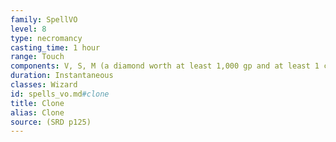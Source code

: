 ```yaml
---
family: SpellVO
level: 8
type: necromancy
casting_time: 1 hour
range: Touch
components: V, S, M (a diamond worth at least 1,000 gp and at least 1 cubic inch of flesh of the creature that is to be cloned, which the spell consumes, and a vessel worth at least 2,000 gp that has a sealable lid and is large enough to hold a Medium creature, such as a huge urn, coffin, mud-filled cyst in the ground, or crystal container filled with salt water)
duration: Instantaneous
classes: Wizard
id: spells_vo.md#clone
title: Clone
alias: Clone
source: (SRD p125)
---
```


